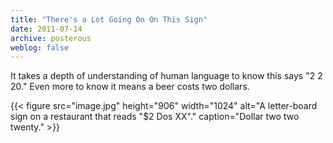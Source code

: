 ```yaml
---
title: "There's a Lot Going On On This Sign"
date: 2011-07-14
archive: posterous
weblog: false
---
```


It takes a depth of understanding of human language to know this says "2 2 20." Even more to know it means a beer costs two dollars.


{{< figure 
	src="image.jpg" 
	height="906" 
	width="1024" 
	alt="A letter-board sign on a restaurant that reads \"$2 Dos XX\"." 
	caption="Dollar two two twenty." >}}

